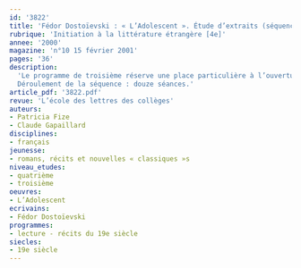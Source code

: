 ```yaml
---
id: '3822'
title: 'Fédor Dostoïevski : « L’Adolescent ». Étude d’extraits (séquence)'
rubrique: 'Initiation à la littérature étrangère [4e]'
annee: '2000'
magazine: 'n°10 15 février 2001'
pages: '36'
description: 
  'Le programme de troisième réserve une place particulière à l’ouverture aux littératures étrangères, notamment européennes. L’objectif est de susciter l’intérêt des élèves pour des formes culturelles autres que celles que l’école leur rend traditionnellement familières. C’est un roman russe de la fin du XIXe siècle (1875) qui est proposé ici, dans le cadre d’un groupement de textes extraits de « L’Adolescent » de Dostoïevski, afin de faire percevoir aux élèves la dimension paradoxale de la lecture d’un texte traduit.
  Déroulement de la séquence : douze séances.'
article_pdf: '3822.pdf'
revue: 'L’école des lettres des collèges'
auteurs:
- Patricia Fize
- Claude Gapaillard
disciplines:
- français
jeunesse:
- romans, récits et nouvelles « classiques »s
niveau_etudes:
- quatrième
- troisième
oeuvres:
- L’Adolescent
ecrivains:
- Fédor Dostoïevski
programmes:
- lecture - récits du 19e siècle
siecles:
- 19e siècle
---
```


